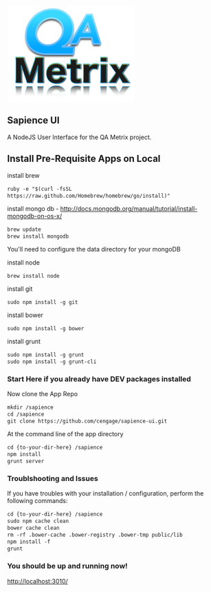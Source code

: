![icon](QAMetrix-Logo.png)

## Sapience UI
A NodeJS User Interface for the QA Metrix project.

## Install Pre-Requisite Apps on Local
install	brew

	ruby -e "$(curl -fsSL https://raw.github.com/Homebrew/homebrew/go/install)"

install mongo db - <http://docs.mongodb.org/manual/tutorial/install-mongodb-on-os-x/>
	
	brew update
	brew install mongodb

You'll need to configure the data directory for your mongoDB 

install node

	brew install node
	
install git

	sudo npm install -g git

install	bower

	sudo npm install -g bower

install grunt

	sudo npm install -g grunt
	sudo npm install -g grunt-cli

### Start Here if you already have DEV packages installed

Now clone the App Repo

	mkdir /sapience
	cd /sapience
	git clone https://github.com/cengage/sapience-ui.git

At the command line of the app directory
	
	cd {to-your-dir-here} /sapience
	npm install
	grunt server 

###  Troublshooting and Issues

If you have troubles with your installation / configuration, perform the following commands:

    cd {to-your-dir-here} /sapience
    sudo npm cache clean
    bower cache clean
    rm -rf .bower-cache .bower-registry .bower-tmp public/lib
    npm install -f
    grunt
   	
### You should be up and running now!

<http://localhost:3010/>

